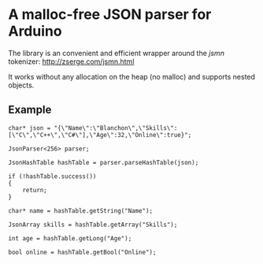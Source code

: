# A malloc-free JSON parser for Arduino

The library is an convenient and efficient wrapper around the *jsmn* tokenizer: http://zserge.com/jsmn.html

It works without any allocation on the heap (no malloc) and supports nested objects.

## Example

    char* json = "{\"Name\":\"Blanchon\",\"Skills\":[\"C\",\"C++\",\"C#\"],\"Age\":32,\"Online\":true}";

    JsonParser<256> parser;

    JsonHashTable hashTable = parser.parseHashTable(json);

    if (!hashTable.success())
    {
        return;
    }

    char* name = hashTable.getString("Name");

    JsonArray skills = hashTable.getArray("Skills");

    int age = hashTable.getLong("Age");

    bool online = hashTable.getBool("Online");

